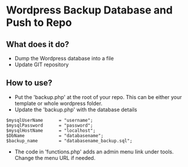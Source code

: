 # Wordpress Backup Database and Push to Repo
## What does it do?
- Dump the Wordpress database into a file
- Update GIT repository
## How to use?
- Put the 'backup.php' at the root of your repo. This can be either your template or whole wordpress folder.
- Update the 'backup.php' with the database details

```
$mysqlUserName      = "username";
$mysqlPassword      = "password";
$mysqlHostName      = "localhost";
$DbName             = "databasename";
$backup_name        = "databasename_backup.sql";
```

- The code in 'functions.php' adds an admin menu link under tools. Change the menu URL if needed.
